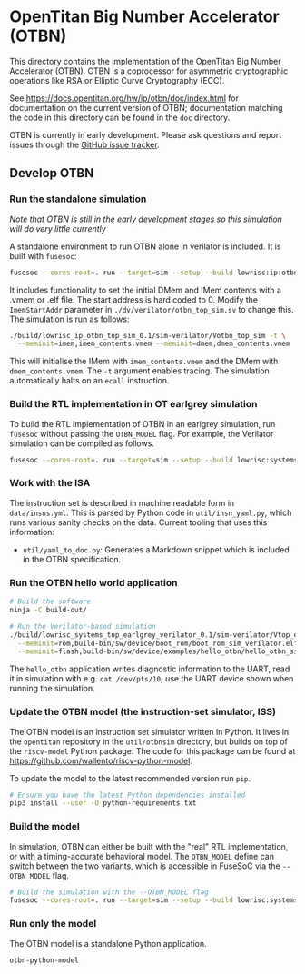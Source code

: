 # OpenTitan Big Number Accelerator (OTBN)

This directory contains the implementation of the OpenTitan Big Number
Accelerator (OTBN). OTBN is a coprocessor for asymmetric cryptographic
operations like RSA or Elliptic Curve Cryptography (ECC).

See https://docs.opentitan.org/hw/ip/otbn/doc/index.html for documentation on
the current version of OTBN; documentation matching the code in this directory
can be found in the `doc` directory.

OTBN is currently in early development. Please ask questions and report issues
through the [GitHub issue tracker](https://github.com/lowRISC/opentitan/issues).

## Develop OTBN

### Run the standalone simulation

*Note that OTBN is still in the early development stages so this simulation will
do very little currently*

A standalone environment to run OTBN alone in verilator is included. It is built
with `fusesoc`:

```sh
fusesoc --cores-root=. run --target=sim --setup --build lowrisc:ip:otbn_top_sim
```

It includes functionality to set the initial DMem and IMem contents with a .vmem
or .elf file. The start address is hard coded to 0. Modify the `ImemStartAddr`
parameter in `./dv/verilator/otbn_top_sim.sv` to change this. The simulation is
run as follows:

```sh
./build/lowrisc_ip_otbn_top_sim_0.1/sim-verilator/Votbn_top_sim -t \
  --meminit=imem,imem_contents.vmem --meminit=dmem,dmem_contents.vmem
```

This will initialise the IMem with `imem_contents.vmem` and the DMem with
`dmem_contents.vmem`. The `-t` argument enables tracing. The simulation
automatically halts on an `ecall` instruction.

### Build the RTL implementation in OT earlgrey simulation

To build the RTL implementation of OTBN in an earlgrey simulation, run `fusesoc`
without passing the `OTBN_MODEL` flag. For example, the Verilator simulation can
be compiled as follows.

```sh
fusesoc --cores-root=. run --target=sim --setup --build lowrisc:systems:top_earlgrey_verilator
```

### Work with the ISA

The instruction set is described in machine readable form in `data/insns.yml`.
This is parsed by Python code in `util/insn_yaml.py`, which runs various sanity
checks on the data. Current tooling that uses this information:

  - `util/yaml_to_doc.py`: Generates a Markdown snippet which is included in
    the OTBN specification.

### Run the OTBN hello world application

```sh
# Build the software
ninja -C build-out/

# Run the Verilator-based simulation
./build/lowrisc_systems_top_earlgrey_verilator_0.1/sim-verilator/Vtop_earlgrey_verilator \
  --meminit=rom,build-bin/sw/device/boot_rom/boot_rom_sim_verilator.elf \
  --meminit=flash,build-bin/sw/device/examples/hello_otbn/hello_otbn_sim_verilator.elf
```

The `hello_otbn` application writes diagnostic information to the UART, read it
in simulation with e.g. `cat /dev/pts/10`; use the UART device shown when
running the simulation.

### Update the OTBN model (the instruction-set simulator, ISS)

The OTBN model is an instruction set simulator written in Python. It lives
in the `opentitan` repository in the `util/otbnsim` directory, but builds on top
of the `riscv-model` Python package. The code for this package can be found at
https://github.com/wallento/riscv-python-model.

To update the model to the latest recommended version run `pip`.

```sh
# Ensure you have the latest Python dependencies installed
pip3 install --user -U python-requirements.txt
```

### Build the model

In simulation, OTBN can either be built with the "real" RTL implementation, or
with a timing-accurate behavioral model. The `OTBN_MODEL` define can switch
between the two variants, which is accessible in FuseSoC via the `--OTBN_MODEL`
flag.

```sh
# Build the simulation with the --OTBN_MODEL flag
fusesoc --cores-root=. run --target=sim --setup --build lowrisc:systems:top_earlgrey_verilator --OTBN_MODEL
```

### Run only the model

The OTBN model is a standalone Python application.

```sh
otbn-python-model
```
